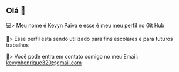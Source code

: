 ## Olá 💈
💻> Meu nome é Kevyn Paiva e esse é meu meu perfil no Git Hub

🥇> Esse perfil está sendo utilizado para fins escolares e para futuros trabalhos

💼> Você pode entra em contato comigo no meu Email:
kevynhenrique320@gmail.com
